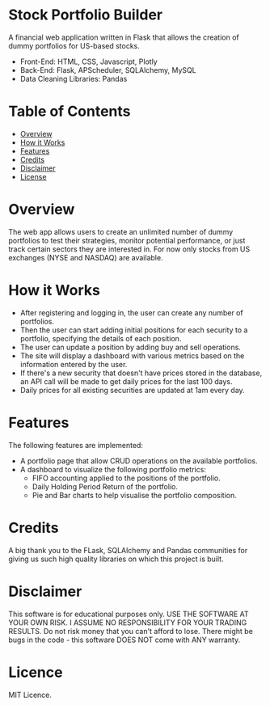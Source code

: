 # Stock Portfolio Builder

A financial web application written in Flask that allows the creation of dummy portfolios for US-based stocks.

* Front-End: HTML, CSS, Javascript, Plotly
* Back-End: Flask, APScheduler, SQLAlchemy, MySQL
* Data Cleaning Libraries: Pandas

# Table of Contents

- [Overview](#Overview)
- [How it Works](#Installation)
- [Features](#Features)
- [Credits](#Credits)
- [Disclaimer](#Disclaimer)
- [License](#License)

# Overview

The web app allows users to create an unlimited number of dummy portfolios to test their strategies, monitor potential performance, or just track certain sectors they are interested in. For now only stocks from US exchanges (NYSE and NASDAQ) are available.

# How it Works

* After registering and logging in, the user can create any number of portfolios.
* Then the user can start adding initial positions for each security to a portfolio, specifying the details of each position. 
* The user can update a position by adding buy and sell operations.
* The site will display a dashboard with various metrics based on the information entered by the user. 
* If there's a new security that doesn't have prices stored in the database, an API call will be made to get daily prices for the last 100 days. 
* Daily prices for all existing securities are updated at 1am every day.

# Features

The following features are implemented:
* A portfolio page that allow CRUD operations on the available portfolios.
* A dashboard to visualize the following portfolio metrics:
    - FIFO accounting applied to the positions of the portfolio.
    - Daily Holding Period Return of the portfolio.
    - Pie and Bar charts to help visualise the portfolio composition.

# Credits

A big thank you to the FLask, SQLAlchemy and Pandas communities for giving us such high quality libraries on which this project is built.

# Disclaimer

This software is for educational purposes only. USE THE SOFTWARE AT YOUR OWN RISK. I ASSUME NO RESPONSIBILITY FOR YOUR TRADING RESULTS. Do not risk money that you can't afford to lose. There might be bugs in the code - this software DOES NOT come with ANY warranty.

# Licence

MIT Licence.
